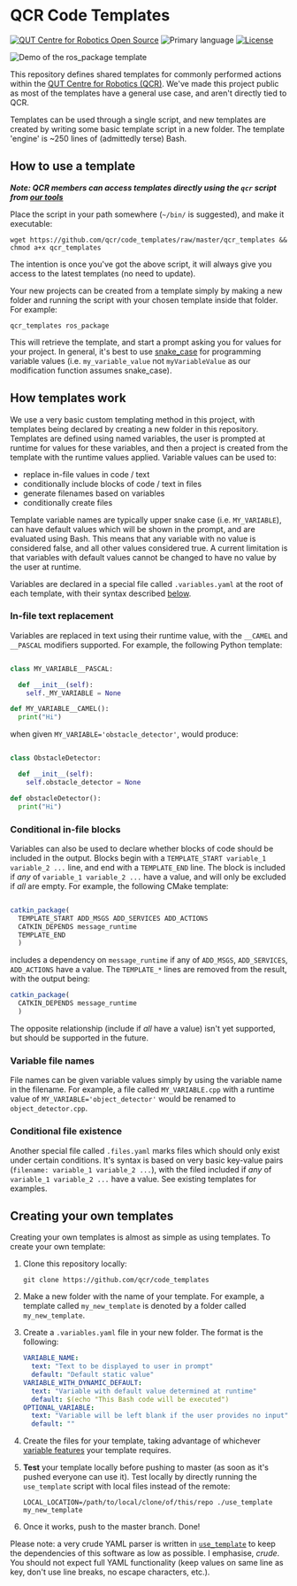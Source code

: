 # QCR Code Templates

[![QUT Centre for Robotics Open Source](https://github.com/qcr/qcr.github.io/raw/master/misc/badge.svg)](https://qcr.github.io)
![Primary language](https://img.shields.io/github/languages/top/qcr/code_templates)
[![License](https://img.shields.io/github/license/qcr/code_templates)](./LICENSE.txt)

![Demo of the ros_package template](./.demo.gif)

This repository defines shared templates for commonly performed actions within the [QUT Centre for Robotics (QCR)](https://research.qut.edu.au/qcr). We've made this project public as most of the templates have a general use case, and aren't directly tied to QCR.

Templates can be used through a single script, and new templates are created by writing some basic template script in a new folder. The template 'engine' is ~250 lines of (admittedly terse) Bash.

## How to use a template

**_Note: QCR members can access templates directly using the `qcr` script from [our tools](https://github.com/qcr/tools)_**

Place the script in your path somewhere (`~/bin/` is suggested), and make it executable:

```
wget https://github.com/qcr/code_templates/raw/master/qcr_templates && chmod a+x qcr_templates
```

The intention is once you've got the above script, it will always give you access to the latest templates (no need to update).

Your new projects can be created from a template simply by making a new folder and running the script with your chosen template inside that folder. For example:

```
qcr_templates ros_package
```

This will retrieve the template, and start a prompt asking you for values for your project. In general, it's best to use [snake_case](https://en.wikipedia.org/wiki/Snake_case) for programming variable values (i.e. `my_variable_value` not `myVariableValue` as our modification function assumes snake_case).

## How templates work

We use a very basic custom templating method in this project, with templates being declared by creating a new folder in this repository. Templates are defined using named variables, the user is prompted at runtime for values for these variables, and then a project is created from the template with the runtime values applied. Variable values can be used to:

- replace in-file values in code / text
- conditionally include blocks of code / text in files
- generate filenames based on variables
- conditionally create files

Template variable names are typically upper snake case (i.e. `MY_VARIABLE`), can have default values which will be shown in the prompt, and are evaluated using Bash. This means that any variable with no value is considered false, and all other values considered true. A current limitation is that variables with default values cannot be changed to have no value by the user at runtime.

Variables are declared in a special file called `.variables.yaml` at the root of each template, with their syntax described [below](#creating-your-own-templates).

### In-file text replacement

Variables are replaced in text using their runtime value, with the `__CAMEL` and `__PASCAL` modifiers supported. For example, the following Python template:

```python

class MY_VARIABLE__PASCAL:

  def __init__(self):
    self._MY_VARIABLE = None

def MY_VARIABLE__CAMEL():
  print("Hi")
```

when given `MY_VARIABLE='obstacle_detector'`, would produce:

```python

class ObstacleDetector:

  def __init__(self):
    self.obstacle_detector = None

def obstacleDetector():
  print("Hi")
```

### Conditional in-file blocks

Variables can also be used to declare whether blocks of code should be included in the output. Blocks begin with a `TEMPLATE_START variable_1 variable_2 ...` line, and end with a `TEMPLATE_END` line. The block is included if _any_ of `variable_1 variable_2 ...` have a value, and will only be excluded if _all_ are empty. For example, the following CMake template:

```cmake

catkin_package(
  TEMPLATE_START ADD_MSGS ADD_SERVICES ADD_ACTIONS
  CATKIN_DEPENDS message_runtime
  TEMPLATE_END
  )
```

includes a dependency on `message_runtime` if any of `ADD_MSGS`, `ADD_SERVICES`, `ADD_ACTIONS` have a value. The `TEMPLATE_*` lines are removed from the result, with the output being:

```cmake
catkin_package(
  CATKIN_DEPENDS message_runtime
  )
```

The opposite relationship (include if _all_ have a value) isn't yet supported, but should be supported in the future.

### Variable file names

File names can be given variable values simply by using the variable name in the filename. For example, a file called `MY_VARIABLE.cpp` with a runtime value of `MY_VARIABLE='object_detector'` would be renamed to `object_detector.cpp`.

### Conditional file existence

Another special file called `.files.yaml` marks files which should only exist under certain conditions. It's syntax is based on very basic key-value pairs (`filename: variable_1 variable_2 ...`), with the filed included if _any_ of `variable_1 variable_2 ...` have a value. See existing templates for examples.

## Creating your own templates

Creating your own templates is almost as simple as using templates. To create your own template:

1. Clone this repository locally:

   ```
   git clone https://github.com/qcr/code_templates
   ```

2. Make a new folder with the name of your template. For example, a template called `my_new_template` is denoted by a folder called `my_new_template`.

3. Create a `.variables.yaml` file in your new folder. The format is the following:

   ```yaml
   VARIABLE_NAME:
     text: "Text to be displayed to user in prompt"
     default: "Default static value"
   VARIABLE_WITH_DYNAMIC_DEFAULT:
     text: "Variable with default value determined at runtime"
     default: $(echo "This Bash code will be executed")
   OPTIONAL_VARIABLE:
     text: "Variable will be left blank if the user provides no input"
     default: ""
   ```

4. Create the files for your template, taking advantage of whichever [variable features](#how-templates-work) your template requires.

5. **Test** your template locally before pushing to master (as soon as it's pushed everyone can use it). Test locally by directly running the `use_template` script with local files instead of the remote:

   ```
   LOCAL_LOCATION=/path/to/local/clone/of/this/repo ./use_template my_new_template
   ```

6. Once it works, push to the master branch. Done!

Please note: a very crude YAML parser is written in [`use_template`](./use_template) to keep the dependencies of this software as low as possible. I emphasise, _crude_. You should not expect full YAML functionality (keep values on same line as key, don't use line breaks, no escape characters, etc.).

